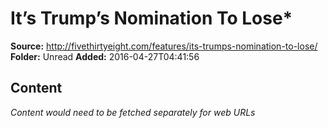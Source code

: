 # It’s Trump’s Nomination To Lose*

**Source:** http://fivethirtyeight.com/features/its-trumps-nomination-to-lose/
**Folder:** Unread
**Added:** 2016-04-27T04:41:56




## Content
*Content would need to be fetched separately for web URLs*
